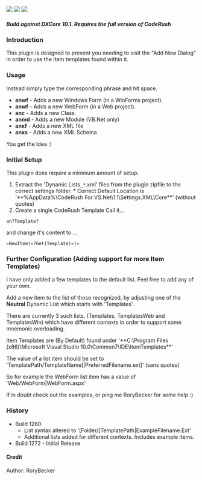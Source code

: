 [![](http://dxcorecommunityplugins.googlecode.com/svn/trunk/Common/Graphics/Download.png)](http://www.rorybecker.co.uk/DevExpress/Community/Plugins/DX_NewItem/)      [![](http://dxcorecommunityplugins.googlecode.com/svn/trunk/Common/Graphics/InstallHelp.png)](http://code.google.com/p/dxcorecommunityplugins/wiki/InstallInstructions)
[![](http://dxcorecommunityplugins.googlecode.com/svn/trunk/Common/Graphics/Feedback.png)](http://code.google.com/p/dxcorecommunityplugins/wiki/Feedback)

##### Build against DXCore 10.1. Requires the full version of CodeRush #####
### Introduction ###

This plugin is designed to prevent you needing to visit the "Add New Dialog" in order to use the Item templates found within it.

### Usage ###

Instead simply type the corresponding phrase and hit space.

  * **anwf** - Adds a new Windows Form (in a WinForms project).
  * **anwf** - Adds a new WebForm (in a Web project).
  * **anc** - Adds a new Class.
  * **anmd** - Adds a new Module (VB.Net only)
  * **anxf** - Adds a new XML file
  * **anxs** - Adds a new XML Schema

You get the Idea :)

### Initial Setup ###
This plugin does require a minimum amount of setup.

  1. Extract the 'Dynamic Lists`_*`.xml' files from the plugin zipfile to the correct settings folder.
    * Correct Default Location is '**%AppData%\CodeRush For VS.Net\1.1\Settings.XML\Core\**' (without quotes)
  1. Create a single CodeRush Template
Call it...
```
an?Template?
```

and change it's content to ...
```
«NewItem(«?Get(Template)»)»
```

### Further Configuration (Adding support for more Item Templates) ###

I have only added a few templates to the default list. Feel free to add any of your own.

Add a new item to the list of those recognized, by adjusting one of the **Neutral** Dynamic List which starts with 'Templates'.

There are currently 3 such lists, (Templates, TemplatesWeb and TemplatesWin) which have different contexts in order to support some mnemonic overloading.

Item Templates are (By Default) found under '**C:\Program Files (x86)\Microsoft Visual Studio 10.0\Common7\IDE\ItemTemplates\**'

The value of a list item should be set to 'TemplatePath/TemplateName[|PreferredFilename.ext]' (sans quotes)

So for example the WebForm list item has a value of 'Web/WebForm|WebForm.aspx'

If in doubt check out the examples, or ping me RoryBecker for some help :)

### History ###
  * Build 1280
    * List syntax altered to '[Folder/]TemplatePath|ExampleFilename.Ext'
    * Additional lists added for different contexts. Includes example items.
  * Build 1272 - Initial Release
#### Credit ####
Author: RoryBecker